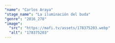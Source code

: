 ```yaml
---
"name": "Carlos Araya"
"stage_name": "La iluminación del buda"
"genre": "2016_278"
"image":
  "src": "https://mafi.tv/assets/178375203.webp"
  "alt": "178375203"
---
```

